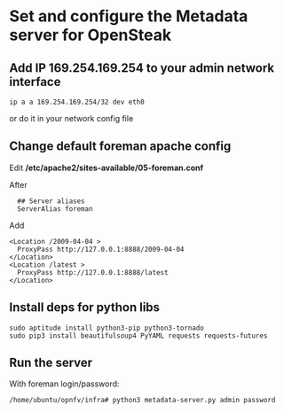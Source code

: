 # Set and configure the Metadata server for OpenSteak

## Add IP 169.254.169.254 to your admin network interface

```ip a a 169.254.169.254/32 dev eth0```

or do it in your network config file

## Change default foreman apache config

Edit __/etc/apache2/sites-available/05-foreman.conf__

After

```
  ## Server aliases
  ServerAlias foreman
```

Add

```
<Location /2009-04-04 >
  ProxyPass http://127.0.0.1:8888/2009-04-04
</Location>
<Location /latest >
  ProxyPass http://127.0.0.1:8888/latest
</Location>

```

## Install deps for python libs

```
sudo aptitude install python3-pip python3-tornado
sudo pip3 install beautifulsoup4 PyYAML requests requests-futures
```

## Run the server

With foreman login/password:

```/home/ubuntu/opnfv/infra# python3 metadata-server.py admin password```
